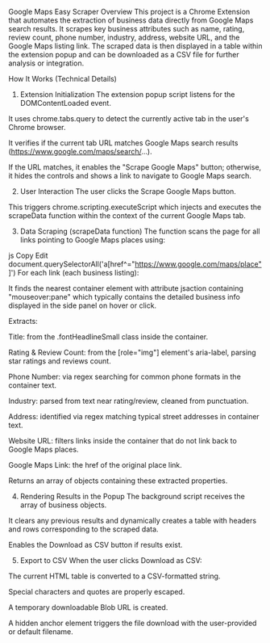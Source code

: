 Google Maps Easy Scraper
Overview
This project is a Chrome Extension that automates the extraction of business data directly from Google Maps search results. It scrapes key business attributes such as name, rating, review count, phone number, industry, address, website URL, and the Google Maps listing link. The scraped data is then displayed in a table within the extension popup and can be downloaded as a CSV file for further analysis or integration.

How It Works (Technical Details)
1. Extension Initialization
The extension popup script listens for the DOMContentLoaded event.

It uses chrome.tabs.query to detect the currently active tab in the user's Chrome browser.

It verifies if the current tab URL matches Google Maps search results (https://www.google.com/maps/search/...).

If the URL matches, it enables the "Scrape Google Maps" button; otherwise, it hides the controls and shows a link to navigate to Google Maps search.

2. User Interaction
The user clicks the Scrape Google Maps button.

This triggers chrome.scripting.executeScript which injects and executes the scrapeData function within the context of the current Google Maps tab.

3. Data Scraping (scrapeData function)
The function scans the page for all links pointing to Google Maps places using:

js
Copy
Edit
document.querySelectorAll('a[href^="https://www.google.com/maps/place"]')
For each link (each business listing):

It finds the nearest container element with attribute jsaction containing "mouseover:pane" which typically contains the detailed business info displayed in the side panel on hover or click.

Extracts:

Title: from the .fontHeadlineSmall class inside the container.

Rating & Review Count: from the [role="img"] element's aria-label, parsing star ratings and reviews count.

Phone Number: via regex searching for common phone formats in the container text.

Industry: parsed from text near rating/review, cleaned from punctuation.

Address: identified via regex matching typical street addresses in container text.

Website URL: filters links inside the container that do not link back to Google Maps places.

Google Maps Link: the href of the original place link.

Returns an array of objects containing these extracted properties.

4. Rendering Results in the Popup
The background script receives the array of business objects.

It clears any previous results and dynamically creates a table with headers and rows corresponding to the scraped data.

Enables the Download as CSV button if results exist.

5. Export to CSV
When the user clicks Download as CSV:

The current HTML table is converted to a CSV-formatted string.

Special characters and quotes are properly escaped.

A temporary downloadable Blob URL is created.

A hidden anchor element triggers the file download with the user-provided or default filename.

